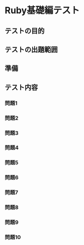# Ruby基礎編テスト
## テストの目的

## テストの出題範囲

## 準備

## テスト内容
### 問題1
### 問題2
### 問題3
### 問題4
### 問題5
### 問題6
### 問題7
### 問題8
### 問題9
### 問題10
